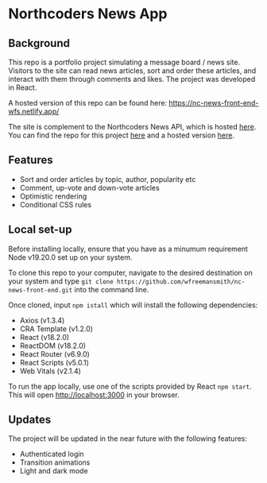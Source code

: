 # Northcoders News App
## Background

This repo is a portfolio project simulating a message board / news site. Visitors to the site can read news articles, sort and order these articles, and interact with them through comments and likes. The project was developed in React.

A hosted version of this repo can be found here: https://nc-news-front-end-wfs.netlify.app/

The site is complement to the Northcoders News API, which is hosted [here](https://backend-project-nc-news.onrender.com). You can find the repo for this project [here](https://github.com/wfreemansmith/nc-news-back-end) and a hosted version [here](https://backend-project-nc-news.onrender.com).

## Features

* Sort and order articles by topic, author, popularity etc
* Comment, up-vote and down-vote articles
* Optimistic rendering
* Conditional CSS rules

## Local set-up

Before installing locally, ensure that you have as a minumum requirement Node v19.20.0 set up on your system.

To clone this repo to your computer, navigate to the desired destination on your system and type ```git clone https://github.com/wfreemansmith/nc-news-front-end.git``` into the command line.

Once cloned, input ```npm istall``` which will install the following dependencies:

* Axios (v1.3.4)
* CRA Template (v1.2.0)
* React (v18.2.0)
* ReactDOM (v18.2.0)
* React Router (v6.9.0)
* React Scripts (v5.0.1)
* Web Vitals (v2.1.4)

To run the app locally, use one of the scripts provided by React ```npm start```. This will open [http://localhost:3000](http://localhost:3000) in your browser.

## Updates

The project will be updated in the near future with the following features:

* Authenticated login
* Transition animations
* Light and dark mode

